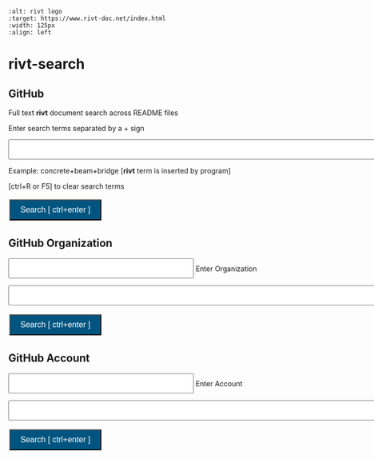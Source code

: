 
```{image} _static/img/search01.png
:alt: rivt logo
:target: https://www.rivt-doc.net/index.html
:width: 125px
:align: left
```

# **rivt-search**

<head>
<style>
.button {
  background-color: #005580; 
  border: 3 px solid black;
  color: white;
  padding: 10px 20px;
  text-align: center;
  text-decoration: none;
  display: inline-block;
  font-size: 16px;
  margin: 4px 2px;
  cursor: pointer;
}
</style>

<script> function searchRivt(){var strng1 = document.getElementById("terms");var strng2 = document.getElementById("terms").value;URL = `https://github.com/search?q=rivt+${strng2}+in%3Areadme`;window.open(URL,'_self')};document.addEventListener("keydown", function(e) {if ((e.keyCode == 10 || e.keyCode == 13) && e.ctrlKey){document.getElementById("searchBtn").click();}});</script>

<script> function searchOrg(){var strng1 = document.getElementById("terms");var strng2 = document.getElementById("terms").value;URL = `https://github.com/search?q=rivt+${strng2}+in%3Areadme`;window.open(URL,'_self')};document.addEventListener("keydown", function(e) {if ((e.keyCode == 10 || e.keyCode == 13) && e.ctrlKey){document.getElementById("searchBtn").click();}});</script>

</head>

## GitHub 

Full text **rivt** document search across README files

Enter search terms separated by a + sign

<input type="text" id="terms" name="terms" size=80 style="height:40px;font-size:14pt; font-weight: bold"><br>

Example: concrete+beam+bridge  [**rivt** term is inserted by program]

[ctrl+R or F5] to clear search terms

<button class="button" id="searchBtn" onclick="searchRivt()">Search [ ctrl+enter ]</button>


## GitHub Organization

<input type="text" id="terms" name="terms" size=30 style="height:40px;font-size:14pt; font-weight: bold"> Enter Organization<br>


<input type="text" id="terms" name="terms" size=80 style="height:40px;font-size:14pt; font-weight: bold"><br>

<button class="button" id="searchBtn" onclick="searchOrg()">Search [ ctrl+enter ]</button>


## GitHub Account

<input type="text" id="terms" name="terms" size=30 style="height:40px;font-size:14pt; font-weight: bold"> Enter Account<br>


<input type="text" id="terms" name="terms" size=80 style="height:40px;font-size:14pt; font-weight: bold"><br>

<button class="button" id="searchBtn" onclick="searchRivt()">Search [ ctrl+enter ]</button>
